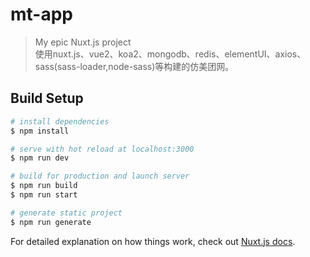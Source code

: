 # mt-app

> My epic Nuxt.js project   
使用nuxt.js、vue2、koa2、mongodb、redis、elementUI、axios、sass(sass-loader,node-sass)等构建的仿美团网。

## Build Setup

```bash
# install dependencies
$ npm install

# serve with hot reload at localhost:3000
$ npm run dev

# build for production and launch server
$ npm run build
$ npm run start

# generate static project
$ npm run generate
```

For detailed explanation on how things work, check out [Nuxt.js docs](https://nuxtjs.org).
